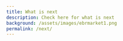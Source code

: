 ```yaml
---
title: What is next
description: Check here for what is next
background: /assets/images/ebrmarket1.png
permalink: /next/
---
```

